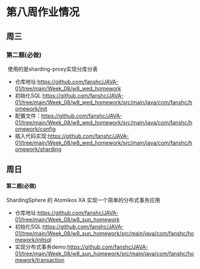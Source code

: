# 第八周作业情况

## 周三

### 	第二题(必做)

​	使用的是sharding-proxy实现分库分表

- 仓库地址:https://github.com/fanshc/JAVA-01/tree/main/Week_08/w8_wed_homework
- 初始化SQL:https://github.com/fanshc/JAVA-01/tree/main/Week_08/w8_wed_homework/src/main/java/com/fanshc/homework/init
- 配置文件：https://github.com/fanshc/JAVA-01/tree/main/Week_08/w8_wed_homework/src/main/java/com/fanshc/homework/config
- 插入代码实现:https://github.com/fanshc/JAVA-01/tree/main/Week_08/w8_wed_homework/src/main/java/com/fanshc/homework/sharding

## 周日

#### 	第二题(必做)

ShardingSphere 的 Atomikos XA 实现一个简单的分布式事务应用

- 仓库地址:https://github.com/fanshc/JAVA-01/tree/main/Week_08/w8_sun_homework
- 初始化SQL:https://github.com/fanshc/JAVA-01/tree/main/Week_08/w8_sun_homework/src/main/java/com/fanshc/homework/initsql
- 实现分布式事务demo:https://github.com/fanshc/JAVA-01/tree/main/Week_08/w8_sun_homework/src/main/java/com/fanshc/homework/transaction

